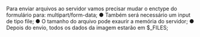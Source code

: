 Para enviar arquivos ao servidor vamos precisar mudar o enctype do formulário para: multipart/form-data; ● Também será necessário um input de tipo file; ● O tamanho do arquivo pode exaurir a memória do servidor; ● Depois do envio, todos os dados da imagem estarão em $_FILES;
